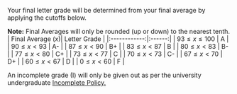 
Your final letter grade will be determined from your final average by applying the cutoffs below.

**Note:** Final Averages will only be rounded (up or down) to the nearest tenth.
| Final Average ($x$)| Letter Grade |
|:------------:|:------:|
| $93 \leq x \leq 100$      | A     |
| $90 \leq x < 93$          | A-    |
| $87 \leq x < 90$          | B+    | 
| $83 \leq x < 87$          | B     |
| $80 \leq x < 83$          | B-    |
| $77 \leq x < 80$          | C+    |
| $73 \leq x < 77$          | C     |
| $70 \leq x < 73$          | C-    |
| $67 \leq x < 70$          | D+    |
| $60 \leq x < 67$          | D     |
| $0  \leq x < 60$          | F     | 

An incomplete grade (I) will only be given out as per the university undergraduate [Incomplete Policy.](https://catalog.buffalo.edu/policies/explanation.html)
